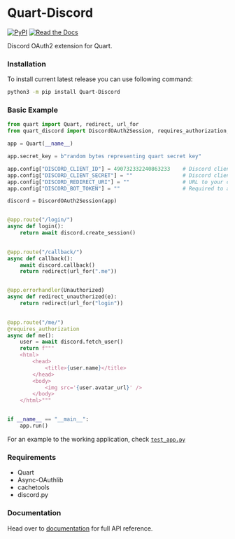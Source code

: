 # Quart-Discord
[![PyPI](https://img.shields.io/pypi/v/Quart-Discord?style=for-the-badge)](https://pypi.org/project/Quart-Discord/) [![Read the Docs](https://img.shields.io/readthedocs/quart-discord?style=for-the-badge)](https://quart-discord.readthedocs.io/en/latest/) 

Discord OAuth2 extension for Quart.


### Installation
To install current latest release you can use following command:
```sh
python3 -m pip install Quart-Discord
```


### Basic Example
```python
from quart import Quart, redirect, url_for
from quart_discord import DiscordOAuth2Session, requires_authorization, Unauthorized

app = Quart(__name__)

app.secret_key = b"random bytes representing quart secret key"

app.config["DISCORD_CLIENT_ID"] = 490732332240863233    # Discord client ID.
app.config["DISCORD_CLIENT_SECRET"] = ""                # Discord client secret.
app.config["DISCORD_REDIRECT_URI"] = ""                 # URL to your callback endpoint.
app.config["DISCORD_BOT_TOKEN"] = ""                    # Required to access BOT resources.

discord = DiscordOAuth2Session(app)


@app.route("/login/")
async def login():
    return await discord.create_session()
	

@app.route("/callback/")
async def callback():
    await discord.callback()
    return redirect(url_for(".me"))


@app.errorhandler(Unauthorized)
async def redirect_unauthorized(e):
    return redirect(url_for("login"))

	
@app.route("/me/")
@requires_authorization
async def me():
    user = await discord.fetch_user()
    return f"""
    <html>
        <head>
            <title>{user.name}</title>
        </head>
        <body>
            <img src='{user.avatar_url}' />
        </body>
    </html>"""


if __name__ == "__main__":
    app.run()
```

For an example to the working application, check [`test_app.py`](tests/test_app.py)


### Requirements
* Quart
* Async-OAuthlib
* cachetools
* discord.py


### Documentation
Head over to [documentation] for full API reference. 


[documentation]: https://quart-discord.readthedocs.io/en/latest/
